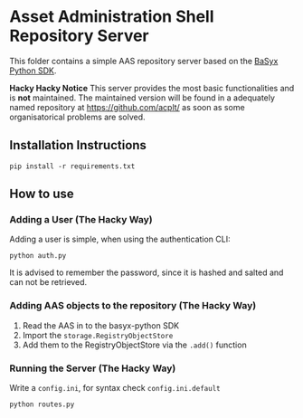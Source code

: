 # Asset Administration Shell Repository Server

This folder contains a simple AAS repository server based on the 
[BaSyx Python SDK](https://github.com/eclipse-basyx/basyx-python-sdk).

**Hacky Hacky Notice**
This server provides the most basic functionalities and is **not** maintained. 
The maintained version will be found in a adequately named repository at https://github.com/acplt/ 
as soon as some organisatorical problems are solved.

## Installation Instructions

```shell
pip install -r requirements.txt
```

## How to use

### Adding a User (The Hacky Way)

Adding a user is simple, when using the authentication CLI:

```shell
python auth.py
```

It is advised to remember the password, since it is hashed and salted and can not be retrieved.


### Adding AAS objects to the repository (The Hacky Way)

1. Read the AAS in to the basyx-python SDK
2. Import the `storage.RegistryObjectStore` 
3. Add them to the RegistryObjectStore via the `.add()` function

### Running the Server (The Hacky Way)

Write a `config.ini`, for syntax check `config.ini.default`

```shell
python routes.py
```
